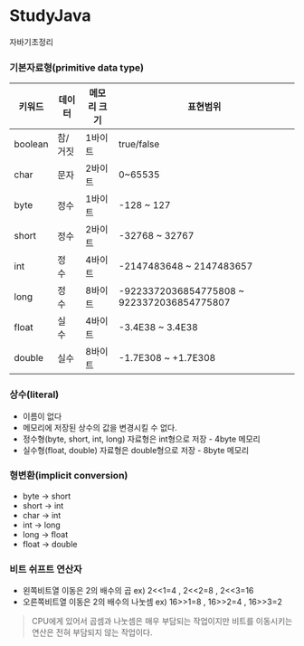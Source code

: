 # StudyJava
자바기초정리

### 기본자료형(primitive data type)

키워드   	|	데이터	| 메모리 크기	|	표현범위 
--------|-----------|-----------|---------
boolean |	참/거짓	| 1바이트 		|	true/false
char    |	문자		| 2바이트 		| 	0~65535
byte    |	정수		| 1바이트 		|	-128 ~ 127
short   |	정수		| 2바이트  	|	-32768 ~ 32767
int     |	정수     | 4바이트  	|	-2147483648 ~ 2147483657 
long    |	정수     | 8바이트 		|	-9223372036854775808 ~ 9223372036854775807
float   |	실수     | 4바이트 		|	-3.4E38 ~ 3.4E38
double  |	실수     	| 8바이트 		|	-1.7E308 ~ +1.7E308


### 상수(literal)
- 이름이 없다
- 메모리에 저장된 상수의 값을 변경시킬 수 없다.
- 정수형(byte, short, int, long) 자료형은 int형으로 저장 - 4byte 메모리
- 실수형(float, double) 자료형은 double형으로 저장 - 8byte 메모리 

### 형변환(implicit conversion)
- byte -> short
- short -> int
- char -> int
- int -> long
- long -> float
- float -> double

### 비트 쉬프트 연산자
- 왼쪽비트열 이동은 2의 배수의 곱 ex) 2<<1=4 , 2<<2=8 , 2<<3=16
- 오른쪽비트열 이동은 2의 배수의 나눗셈 ex) 16>>1=8 , 16>>2=4 , 16>>3=2
> CPU에게 있어서 곱셈과 나눗셈은 매우 부담되는 작업이지만 비트를 이동시키는 연산은 전혀 부담되지 않는 작업이다.

